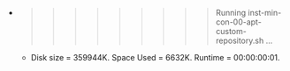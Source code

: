 * >>>>>>>>> Running inst-min-con-00-apt-custom-repository.sh ...
  * Disk size = 359944K. Space Used = 6632K. Runtime = 00:00:00:01.
